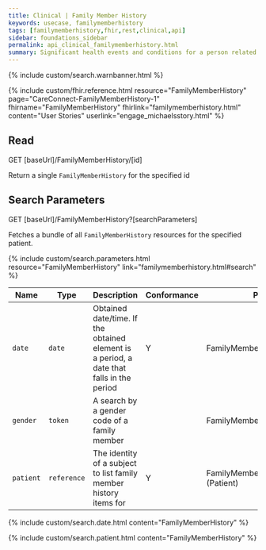 ```yaml
---
title: Clinical | Family Member History
keywords: usecase, familymemberhistory
tags: [familymemberhistory,fhir,rest,clinical,api]
sidebar: foundations_sidebar
permalink: api_clinical_familymemberhistory.html
summary: Significant health events and conditions for a person related to the patient relevant in the context of care for the patient.
---
```

{% include custom/search.warnbanner.html %}

{% include custom/fhir.reference.html resource="FamilyMemberHistory" page="CareConnect-FamilyMemberHistory-1" fhirname="FamilyMemberHistory" fhirlink="familymemberhistory.html" content="User Stories" userlink="engage_michaelsstory.html" %}

## Read ##

<div markdown="span" class="alert alert-success" role="alert">
GET [baseUrl]/FamilyMemberHistory/[id]</div>

Return a single `FamilyMemberHistory` for the specified id

## Search Parameters ##

<div markdown="span" class="alert alert-success" role="alert">
GET [baseUrl]/FamilyMemberHistory?[searchParameters]</div>

Fetches a bundle of all `FamilyMemberHistory` resources for the specified patient.

{% include custom/search.parameters.html resource="FamilyMemberHistory" link="familymemberhistory.html#search" %}

| Name | Type | Description | Conformance | Path |
|------|------|-------------|-------|------|
| `date` | `date` | Obtained date/time. If the obtained element is a period, a date that falls in the period | Y | FamilyMemberHistory.date |
| `gender` | `token` | A search by a gender code of a family member |  | FamilyMemberHistory.gender |
| `patient` | `reference` | The identity of a subject to list family member history items for | Y | FamilyMemberHistory.patient<br>(Patient) |

{% include custom/search.date.html content="FamilyMemberHistory" %}

{% include custom/search.patient.html content="FamilyMemberHistory" %}
